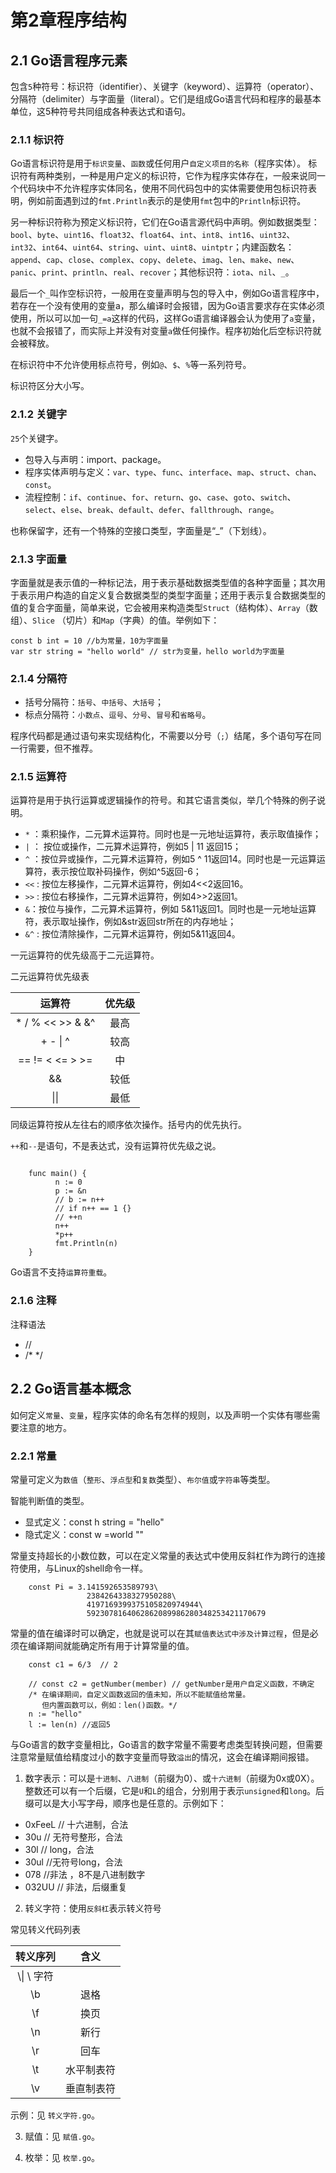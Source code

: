 # 第2章程序结构

## 2.1 Go语言程序元素

包含`5`种符号：标识符（identifier）、关键字（keyword）、运算符（operator）、分隔符（delimiter）与字面量（literal）。它们是组成Go语言代码和程序的最基本单位，这5种符号共同组成各种表达式和语句。

### 2.1.1 标识符

Go语言标识符是用于`标识变量`、`函数`或任何用户`自定义项目的名称`（程序实体）。
标识符有两种类别，一种是用户定义的标识符，它作为程序实体存在，一般来说同一个代码块中不允许程序实体同名，使用不同代码包中的实体需要使用包标识符表明，例如前面遇到过的`fmt.Println`表示的是使用`fmt`包中的`Println`标识符。

另一种标识符称为预定义标识符，它们在Go语言源代码中声明。例如数据类型：`bool`、`byte`、`uint16`、`float32`、`float64`、`int`、`int8`、`int16`、`uint32`、`int32`、`int64`、`uint64`、`string`、`uint`、`uint8`、`uintptr`；内建函数名：`append`、`cap`、`close`、`complex`、`copy`、`delete`、`imag`、`len`、`make`、`new`、`panic`、`print`、`println`、`real`、`recover`；其他标识符：`iota`、`nil`、`_`。

最后一个`_`叫作空标识符，一般用在变量声明与包的导入中，例如Go语言程序中，若存在一个没有使用的变量a，那么编译时会报错，因为Go语言要求存在实体必须使用，所以可以加一句`_=a`这样的代码，这样Go语言编译器会认为使用了`a`变量，也就不会报错了，而实际上并没有对变量`a`做任何操作。程序初始化后空标识符就会被释放。

在标识符中不允许使用标点符号，例如`@`、`$`、`%`等一系列符号。

标识符区分大小写。


### 2.1.2 关键字

`25`个关键字。

- 包导入与声明：import、package。
- 程序实体声明与定义：`var`、`type`、`func`、`interface`、`map`、`struct`、`chan`、`const`。
- 流程控制：`if`、`continue`、`for`、`return`、`go`、`case`、`goto`、`switch`、`select`、`else`、`break`、`default`、`defer`、`fallthrough`、`range`。

也称保留字，还有一个特殊的空接口类型，字面量是“_”（下划线）。

### 2.1.3 字面量

字面量就是表示值的一种标记法，用于表示基础数据类型值的各种字面量；其次用于表示用户构造的自定义复合数据类型的类型字面量；还用于表示复合数据类型的值的复合字面量，简单来说，它会被用来构造类型`Struct`（结构体）、`Array`（数组）、`Slice` （切片）和`Map`（字典）的值。举例如下：

```
const b int = 10 //b为常量，10为字面量
var str string = "hello world" // str为变量，hello world为字面量
```

### 2.1.4 分隔符

- 括号分隔符：`括号`、`中括号`、`大括号`；
- 标点分隔符：`小数点`、`逗号`、`分号`、`冒号`和`省略号`。

程序代码都是通过语句来实现结构化，不需要以分号（`;`）结尾，多个语句写在同一行需要，但不推荐。

### 2.1.5 运算符

运算符是用于执行运算或逻辑操作的符号。和其它语言类似，举几个特殊的例子说明。

- `*` ：乘积操作，二元算术运算符。同时也是一元地址运算符，表示取值操作；
- `|` ： 按位或操作，二元算术运算符，例如5 | 11 返回15；
- `^` ：按位异或操作，二元算术运算符，例如5 ^ 11返回14。同时也是一元运算运算符，表示按位取补码操作，例如^5返回-6；
- `<<` : 按位左移操作，二元算术运算符，例如4<<2返回16。
- `>>` : 按位右移操作，二元算术运算符，例如4>>2返回1。
- `&`：按位与操作，二元算术运算符，例如 5&11返回1。同时也是一元地址运算符，表示取址操作，例如&str返回str所在的内存地址；
- `&^` : 按位清除操作，二元算术运算符，例如5&11返回4。

一元运算符的优先级高于二元运算符。

二元运算符优先级表

|  运算符   | 优先级  
|  :-:   | :-:  | 
| *  /  %  <<  >>  &  &^  | 最高| 
| +  -  \|   ^  | 较高 | 
| ==  !=  <  <=  >  >=  | 中 | 
| &&  | 较低 | 
| \|\|  | 最低 | 

同级运算符按从左往右的顺序依次操作。括号内的优先执行。

`++`和`--`是语句，不是表达式，没有运算符优先级之说。

```

	func main() {
		  n := 0
		  p := &n
	      // b := n++
		  // if n++ == 1 {}
	      // ++n
		  n++
		  *p++
	      fmt.Println(n)
	}

```

Go语言不支持`运算符重载`。

### 2.1.6 注释

注释语法

- //
- /*  */

## 2.2 Go语言基本概念

如何定义`常量`、`变量`，程序实体的命名有怎样的规则，以及声明一个实体有哪些需要注意的地方。

### 2.2.1 常量

常量可定义为`数值`（`整形`、`浮点型`和`复数`类型）、`布尔值`或`字符串`等类型。

智能判断值的类型。

- 显式定义：const h string = "hello"
- 隐式定义：const w =world ""

常量支持超长的小数位数，可以在定义常量的表达式中使用反斜杠作为跨行的连接符使用，与Linux的shell命令一样。

```
	const Pi = 3.141592653589793\
	             2384264338327950288\
				 4197169399375105820974944\
				 5923078164062862089986280348253421170679
```

常量的值在编译时可以确定，也就是说可以在其`赋值表达式中涉及计算过程`，但是必须在编译期间就能确定所有用于计算常量的值。

```
	const c1 = 6/3  // 2
	
	// const c2 = getNumber(member) // getNumber是用户自定义函数，不确定
	/* 在编译期间，自定义函数返回的值未知，所以不能赋值给常量。
	   但内置函数可以，例如：len()函数。*/
	n := "hello"
	l := len(n) //返回5

```

与Go语言的数字变量相比，Go语言的数字常量不需要考虑类型转换问题，但需要注意常量赋值给精度过小的数字变量而导致`溢出`的情况，这会在编译期间报错。

1. 数字表示：可以是`十进制`、`八进制`（前缀为0）、或`十六进制`（前缀为0x或0X）。整数还可以有一个后缀，它是`U`和`L`的组合，分别用于表示`unsigned`和`long`。后缀可以是大小写字母，顺序也是任意的。示例如下：
  - 0xFeeL   // 十六进制，合法
  - 30u // 无符号整形，合法
  - 30l  // long，合法
  - 30ul //无符号long，合法
  - 078 //非法 ，8不是八进制数字
  - 032UU // 非法，后缀重复
  
  2. 转义字符：使用`反斜杠`表示转义符号

常见转义代码列表

|  转义序列   | 含义  
|  :-:   | :-:  | 
| \\\\| \\ 字符| 
|  \\b | 退格 | 
| \\f  | 换页 | 
| \\n  | 新行 | 
| \\r|  回车| 
| \\t|  水平制表符|
| \\v|  垂直制表符|

示例：见 `转义字符.go`。

3. 赋值：见 `赋值.go`。

4. 枚举：见 `枚举.go`。













